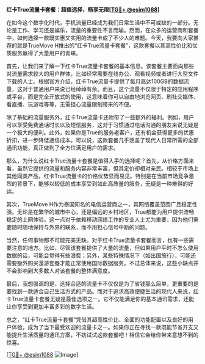 **红卡True流量卡套餐：超值选择，畅享无限[[TG💪+ @esim1088](https://t.me/s/esim1088)]**

在如今这个数字化时代，手机流量已经成为我们日常生活中不可或缺的一部分。无论是工作、学习还是娱乐，流量的重要性不言而喻。然而，在众多的运营商和套餐中，如何选择一款既实惠又实用的流量卡成了不少人的难题。今天，我要向大家推荐的就是TrueMove H推出的“红卡True流量卡套餐”，这款套餐以其高性价比和优质服务赢得了大量用户的青睐。

首先，让我们来了解一下红卡True流量卡套餐的基本信息。该套餐主要面向那些对流量需求较大的用户群体，比如经常需要在线办公、观看视频或者进行大型文件下载的人士。根据官方介绍，红卡True流量卡提供了每月高达100GB的数据流量，这对于普通用户来说已经绰绰有余。而且，这个流量不仅限于特定的应用程序或平台，而是完全开放式的使用，这意味着你可以自由地浏览网页、刷社交媒体、看直播、玩游戏等等，无需担心流量限制带来的不便。

除了基础的流量服务外，红卡True流量卡还附带了一些额外的福利。例如，用户可以享受免费通话时长以及短信服务，这对于习惯通过电话沟通的朋友来说无疑是一个极大的便利。此外，如果你是True的服务老客户，还有机会获得更多的优惠折扣，进一步降低通信成本。可以说，这款套餐几乎涵盖了现代人日常所需的全部通讯功能，真正做到了全方位满足用户的需求。

那么，为什么说红卡True流量卡套餐是值得入手的选择呢？首先，从价格方面来看，虽然它提供的流量和服务内容非常丰富，但其定价却相对亲民。相较于市场上其他同类产品，红卡True流量卡的价格优势显而易见。特别是在当前市场竞争激烈的背景下，能够以较低的成本享受到如此高质量的服务，无疑是一种难得的好运。

其次，TrueMove H作为泰国知名的电信运营商之一，其网络覆盖范围广且稳定性强。无论是在繁华的城市中心，还是偏远的乡村地区，True都能为用户提供流畅稳定的上网体验。这一点对于依赖移动网络工作的专业人士尤为重要，因为他们需要随时随地保持与外界的联系，而不用担心信号中断的问题。

当然，任何事物都不可能完美无缺。对于红卡True流量卡套餐而言，也有一些需要注意的地方。比如，尽管该套餐提供了大量的流量，但如果用户平时不怎么使用数据的话，可能会觉得有些浪费；另外，某些特殊情况下（如出国旅行），可能还需要额外购买漫游套餐才能正常使用国际数据服务。不过总体来说，这些小缺点并不会影响到大多数人对该套餐的整体满意度。

最后，我想强调的是，选择合适的流量卡不仅仅是为了省钱那么简单，更重要的是要找到一款适合自己生活方式的产品。而对于追求高效便捷生活的现代人来说，红卡True流量卡套餐无疑是最佳选项之一。它不仅能满足你的基本通讯需求，还能让你享受到更加丰富多彩的数字生活。

总之，“红卡True流量卡套餐”凭借其超高性价比、全面的功能配置以及良好的用户体验，成为了当下最受欢迎的流量卡之一。如果你正在寻找一款既能节省开支又能提升生活质量的通讯方案，不妨试试这款套餐吧！相信它会给你带来意想不到的惊喜。

[[TG💪+ @esim1088](https://t.me/s/esim1088) ![Image](https://i.postimg.cc/4NQfJmqS/Snipaste-2025-05-13-00-14-12.png)]